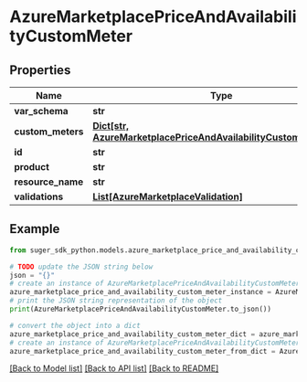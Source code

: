 # AzureMarketplacePriceAndAvailabilityCustomMeter


## Properties

Name | Type | Description | Notes
------------ | ------------- | ------------- | -------------
**var_schema** | **str** |  | [optional] 
**custom_meters** | [**Dict[str, AzureMarketplacePriceAndAvailabilityCustomMeterItem]**](AzureMarketplacePriceAndAvailabilityCustomMeterItem.md) |  | [optional] 
**id** | **str** |  | [optional] 
**product** | **str** |  | [optional] 
**resource_name** | **str** |  | [optional] 
**validations** | [**List[AzureMarketplaceValidation]**](AzureMarketplaceValidation.md) |  | [optional] 

## Example

```python
from suger_sdk_python.models.azure_marketplace_price_and_availability_custom_meter import AzureMarketplacePriceAndAvailabilityCustomMeter

# TODO update the JSON string below
json = "{}"
# create an instance of AzureMarketplacePriceAndAvailabilityCustomMeter from a JSON string
azure_marketplace_price_and_availability_custom_meter_instance = AzureMarketplacePriceAndAvailabilityCustomMeter.from_json(json)
# print the JSON string representation of the object
print(AzureMarketplacePriceAndAvailabilityCustomMeter.to_json())

# convert the object into a dict
azure_marketplace_price_and_availability_custom_meter_dict = azure_marketplace_price_and_availability_custom_meter_instance.to_dict()
# create an instance of AzureMarketplacePriceAndAvailabilityCustomMeter from a dict
azure_marketplace_price_and_availability_custom_meter_from_dict = AzureMarketplacePriceAndAvailabilityCustomMeter.from_dict(azure_marketplace_price_and_availability_custom_meter_dict)
```
[[Back to Model list]](../README.md#documentation-for-models) [[Back to API list]](../README.md#documentation-for-api-endpoints) [[Back to README]](../README.md)



